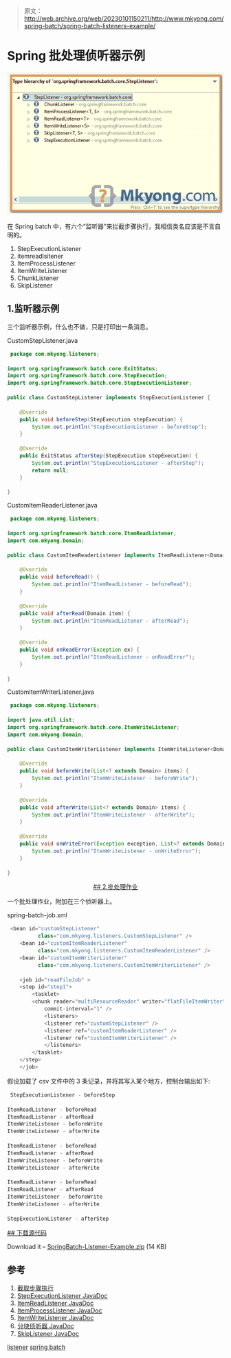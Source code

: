 > 原文：<http://web.archive.org/web/20230101150211/http://www.mkyong.com/spring-batch/spring-batch-listeners-example/>

# Spring 批处理侦听器示例

![spring-batch-listeners](img/3ff20dbe399c37d2bcb7e40f4cb1c4b7.png)

在 Spring batch 中，有六个“监听器”来拦截步骤执行，我相信类名应该是不言自明的。

1.  StepExecutionListener
2.  itemreadlsitener
3.  ItemProcessListener
4.  ItemWriteListener
5.  ChunkListener
6.  SkipListener

## 1.监听器示例

三个监听器示例，什么也不做，只是打印出一条消息。

CustomStepListener.java

```java
 package com.mkyong.listeners;

import org.springframework.batch.core.ExitStatus;
import org.springframework.batch.core.StepExecution;
import org.springframework.batch.core.StepExecutionListener;

public class CustomStepListener implements StepExecutionListener {

	@Override
	public void beforeStep(StepExecution stepExecution) {
		System.out.println("StepExecutionListener - beforeStep");
	}

	@Override
	public ExitStatus afterStep(StepExecution stepExecution) {
		System.out.println("StepExecutionListener - afterStep");
		return null;
	}

} 
```

CustomItemReaderListener.java

```java
 package com.mkyong.listeners;

import org.springframework.batch.core.ItemReadListener;
import com.mkyong.Domain;

public class CustomItemReaderListener implements ItemReadListener<Domain> {

	@Override
	public void beforeRead() {
		System.out.println("ItemReadListener - beforeRead");
	}

	@Override
	public void afterRead(Domain item) {
		System.out.println("ItemReadListener - afterRead");
	}

	@Override
	public void onReadError(Exception ex) {
		System.out.println("ItemReadListener - onReadError");
	}

} 
```

CustomItemWriterListener.java

```java
 package com.mkyong.listeners;

import java.util.List;
import org.springframework.batch.core.ItemWriteListener;
import com.mkyong.Domain;

public class CustomItemWriterListener implements ItemWriteListener<Domain> {

	@Override
	public void beforeWrite(List<? extends Domain> items) {
		System.out.println("ItemWriteListener - beforeWrite");
	}

	@Override
	public void afterWrite(List<? extends Domain> items) {
		System.out.println("ItemWriteListener - afterWrite");
	}

	@Override
	public void onWriteError(Exception exception, List<? extends Domain> items) {
		System.out.println("ItemWriteListener - onWriteError");
	}

} 
```

 <ins class="adsbygoogle" style="display:block; text-align:center;" data-ad-format="fluid" data-ad-layout="in-article" data-ad-client="ca-pub-2836379775501347" data-ad-slot="6894224149">## 2.批处理作业

一个批处理作业，附加在三个侦听器上。

spring-batch-job.xml

```java
 <bean id="customStepListener" 
          class="com.mkyong.listeners.CustomStepListener" />
    <bean id="customItemReaderListener" 
          class="com.mkyong.listeners.CustomItemReaderListener" />
    <bean id="customItemWriterListener" 
          class="com.mkyong.listeners.CustomItemWriterListener" />

    <job id="readFileJob" >
	<step id="step1">
	    <tasklet>
		<chunk reader="multiResourceReader" writer="flatFileItemWriter"
			commit-interval="1" />
		    <listeners>
			<listener ref="customStepListener" />
			<listener ref="customItemReaderListener" />
			<listener ref="customItemWriterListener" />
		    </listeners>
	    </tasklet>
	</step>
    </job> 
```

假设加载了 csv 文件中的 3 条记录，并将其写入某个地方，控制台输出如下:

```java
 StepExecutionListener - beforeStep

ItemReadListener - beforeRead
ItemReadListener - afterRead
ItemWriteListener - beforeWrite
ItemWriteListener - afterWrite

ItemReadListener - beforeRead
ItemReadListener - afterRead
ItemWriteListener - beforeWrite
ItemWriteListener - afterWrite

ItemReadListener - beforeRead
ItemReadListener - afterRead
ItemWriteListener - beforeWrite
ItemWriteListener - afterWrite

StepExecutionListener - afterStep 
```

 <ins class="adsbygoogle" style="display:block" data-ad-client="ca-pub-2836379775501347" data-ad-slot="8821506761" data-ad-format="auto" data-ad-region="mkyongregion">## 下载源代码

Download it – [SpringBatch-Listener-Example.zip](http://web.archive.org/web/20190223085316/http://www.mkyong.com/wp-content/uploads/2013/07/SpringBatch-Listener-Example.zip) (14 KB)

## 参考

1.  [截取步骤执行](http://web.archive.org/web/20190223085316/http://static.springsource.org/spring-batch/reference/html/configureStep.html#interceptingStepExecution)
2.  [StepExecutionListener JavaDoc](http://web.archive.org/web/20190223085316/http://static.springsource.org/spring-batch/apidocs/org/springframework/batch/core/StepExecutionListener.html)
3.  [ItemReadListener JavaDoc](http://web.archive.org/web/20190223085316/http://static.springsource.org/spring-batch/apidocs/org/springframework/batch/core/ItemReadListener.html)
4.  [ItemProcessListener JavaDoc](http://web.archive.org/web/20190223085316/http://static.springsource.org/spring-batch/apidocs/org/springframework/batch/core/ItemProcessListener.html)
5.  [ItemWriteListener JavaDoc](http://web.archive.org/web/20190223085316/http://static.springsource.org/spring-batch/apidocs/org/springframework/batch/core/ItemWriteListener.html)
6.  [分块侦听器 JavaDoc](http://web.archive.org/web/20190223085316/http://static.springsource.org/spring-batch/apidocs/org/springframework/batch/core/ChunkListener.html)
7.  [SkipListener JavaDoc](http://web.archive.org/web/20190223085316/http://static.springsource.org/spring-batch/apidocs/org/springframework/batch/core/SkipListener.html)

[listener](http://web.archive.org/web/20190223085316/http://www.mkyong.com/tag/listener/) [spring batch](http://web.archive.org/web/20190223085316/http://www.mkyong.com/tag/spring-batch/)







